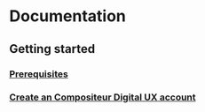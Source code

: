 # Documentation

## Getting started


### [Prerequisites](prerequisites.md)

### [Create an Compositeur Digital UX account](createanCompositeurDigitalUXaccount.md)
